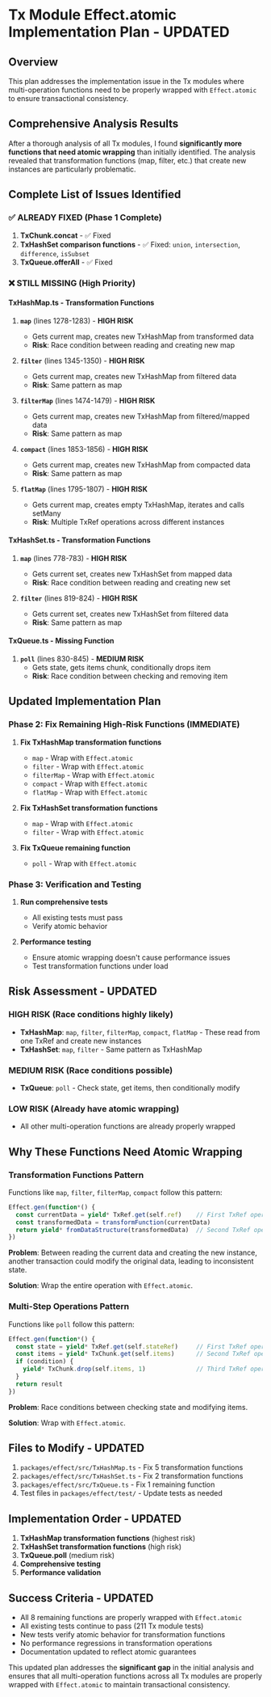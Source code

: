 # Tx Module Effect.atomic Implementation Plan - UPDATED

## Overview

This plan addresses the implementation issue in the Tx modules where multi-operation functions need to be properly wrapped with `Effect.atomic` to ensure transactional consistency.

## Comprehensive Analysis Results

After a thorough analysis of all Tx modules, I found **significantly more functions that need atomic wrapping** than initially identified. The analysis revealed that transformation functions (map, filter, etc.) that create new instances are particularly problematic.

## Complete List of Issues Identified

### ✅ **ALREADY FIXED** (Phase 1 Complete)
1. **TxChunk.concat** - ✅ Fixed
2. **TxHashSet comparison functions** - ✅ Fixed: `union`, `intersection`, `difference`, `isSubset`
3. **TxQueue.offerAll** - ✅ Fixed

### ❌ **STILL MISSING** (High Priority)

#### **TxHashMap.ts - Transformation Functions**
1. **`map`** (lines 1278-1283) - **HIGH RISK**
   - Gets current map, creates new TxHashMap from transformed data
   - **Risk**: Race condition between reading and creating new map

2. **`filter`** (lines 1345-1350) - **HIGH RISK**
   - Gets current map, creates new TxHashMap from filtered data
   - **Risk**: Same pattern as map

3. **`filterMap`** (lines 1474-1479) - **HIGH RISK**
   - Gets current map, creates new TxHashMap from filtered/mapped data
   - **Risk**: Same pattern as map

4. **`compact`** (lines 1853-1856) - **HIGH RISK**
   - Gets current map, creates new TxHashMap from compacted data
   - **Risk**: Same pattern as map

5. **`flatMap`** (lines 1795-1807) - **HIGH RISK**
   - Gets current map, creates empty TxHashMap, iterates and calls setMany
   - **Risk**: Multiple TxRef operations across different instances

#### **TxHashSet.ts - Transformation Functions**
1. **`map`** (lines 778-783) - **HIGH RISK**
   - Gets current set, creates new TxHashSet from mapped data
   - **Risk**: Race condition between reading and creating new set

2. **`filter`** (lines 819-824) - **HIGH RISK**
   - Gets current set, creates new TxHashSet from filtered data
   - **Risk**: Same pattern as map

#### **TxQueue.ts - Missing Function**
1. **`poll`** (lines 830-845) - **MEDIUM RISK**
   - Gets state, gets items chunk, conditionally drops item
   - **Risk**: Race condition between checking and removing item

## Updated Implementation Plan

### Phase 2: Fix Remaining High-Risk Functions (IMMEDIATE)

1. **Fix TxHashMap transformation functions**
   - `map` - Wrap with `Effect.atomic`
   - `filter` - Wrap with `Effect.atomic`
   - `filterMap` - Wrap with `Effect.atomic`
   - `compact` - Wrap with `Effect.atomic`
   - `flatMap` - Wrap with `Effect.atomic`

2. **Fix TxHashSet transformation functions**
   - `map` - Wrap with `Effect.atomic`
   - `filter` - Wrap with `Effect.atomic`

3. **Fix TxQueue remaining function**
   - `poll` - Wrap with `Effect.atomic`

### Phase 3: Verification and Testing

1. **Run comprehensive tests**
   - All existing tests must pass
   - Verify atomic behavior

2. **Performance testing**
   - Ensure atomic wrapping doesn't cause performance issues
   - Test transformation functions under load

## Risk Assessment - UPDATED

### **HIGH RISK** (Race conditions highly likely)
- **TxHashMap**: `map`, `filter`, `filterMap`, `compact`, `flatMap` - These read from one TxRef and create new instances
- **TxHashSet**: `map`, `filter` - Same pattern as TxHashMap

### **MEDIUM RISK** (Race conditions possible)
- **TxQueue**: `poll` - Check state, get items, then conditionally modify

### **LOW RISK** (Already have atomic wrapping)
- All other multi-operation functions are already properly wrapped

## Why These Functions Need Atomic Wrapping

### **Transformation Functions Pattern**
Functions like `map`, `filter`, `filterMap`, `compact` follow this pattern:
```typescript
Effect.gen(function*() {
  const currentData = yield* TxRef.get(self.ref)    // First TxRef operation
  const transformedData = transformFunction(currentData)
  return yield* fromDataStructure(transformedData)  // Second TxRef operation (creates new TxRef)
})
```

**Problem**: Between reading the current data and creating the new instance, another transaction could modify the original data, leading to inconsistent state.

**Solution**: Wrap the entire operation with `Effect.atomic`.

### **Multi-Step Operations Pattern**
Functions like `poll` follow this pattern:
```typescript
Effect.gen(function*() {
  const state = yield* TxRef.get(self.stateRef)     // First TxRef operation
  const items = yield* TxChunk.get(self.items)      // Second TxRef operation
  if (condition) {
    yield* TxChunk.drop(self.items, 1)              // Third TxRef operation
  }
  return result
})
```

**Problem**: Race conditions between checking state and modifying items.

**Solution**: Wrap with `Effect.atomic`.

## Files to Modify - UPDATED

1. `packages/effect/src/TxHashMap.ts` - Fix 5 transformation functions
2. `packages/effect/src/TxHashSet.ts` - Fix 2 transformation functions
3. `packages/effect/src/TxQueue.ts` - Fix 1 remaining function
4. Test files in `packages/effect/test/` - Update tests as needed

## Implementation Order - UPDATED

1. **TxHashMap transformation functions** (highest risk)
2. **TxHashSet transformation functions** (high risk)
3. **TxQueue.poll** (medium risk)
4. **Comprehensive testing**
5. **Performance validation**

## Success Criteria - UPDATED

- All 8 remaining functions are properly wrapped with `Effect.atomic`
- All existing tests continue to pass (211 Tx module tests)
- New tests verify atomic behavior for transformation functions
- No performance regressions in transformation operations
- Documentation updated to reflect atomic guarantees

This updated plan addresses the **significant gap** in the initial analysis and ensures that all multi-operation functions across all Tx modules are properly wrapped with `Effect.atomic` to maintain transactional consistency.
